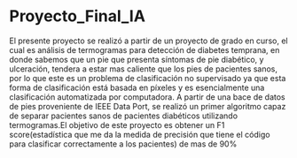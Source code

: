 # Proyecto_Final_IA

El presente proyecto se realizó a partir de un proyecto de grado en curso, el cual es análisis de termogramas para detección de diabetes temprana, en donde sabemos que un pie que presenta síntomas de pie diabético, y ulceración, tendera a estar mas caliente que los pies de pacientes sanos, por lo que este es un problema de clasificación no supervisado ya que esta forma de clasificación está basada en píxeles y es esencialmente una clasificación automatizada por computadora.
A partir de una bace de datos de pies proveniente de IEEE Data Port, se realizó un primer algoritmo capaz de separar pacientes sanos de pacientes diabéticos utilizando termogramas.El objetivo de este proyecto es obtener un F1 score(estadística que me da la medida de precisión que tiene el código para clasificar correctamente a los pacientes) de mas de 90%
